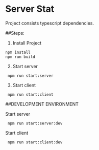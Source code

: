 # Server Stat
Project consists typescript dependencies.

##Steps:

1. Install Project

```
npm install
npm run build
```

2. Start server

```
 npm run start:server
```

3. Start client

```
 npm run start:client
```

##DEVELOPMENT ENVIRONMENT

Start server

```
 npm run start:server:dev
```

Start client

```
 npm run start:client:dev
```
